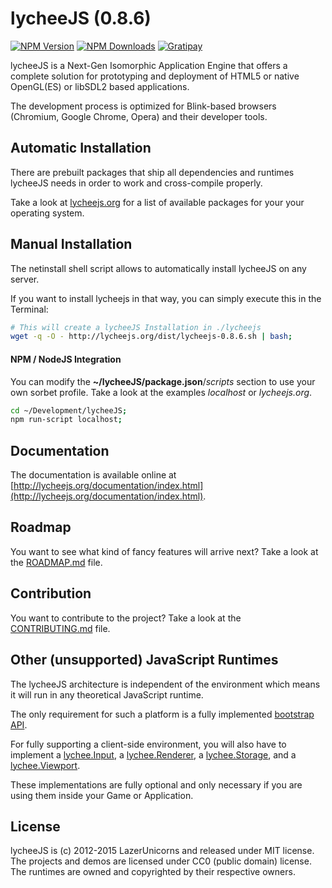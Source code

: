 
# lycheeJS (0.8.6)

[![NPM Version][npm-image]][npm-url]
[![NPM Downloads][downloads-image]][downloads-url]
[![Gratipay][gratipay-image]][gratipay-url]

[npm-image]: https://img.shields.io/npm/v/lycheejs.svg
[npm-url]: https://npmjs.org/package/lycheejs

[downloads-image]: https://img.shields.io/npm/dm/lycheejs.svg
[downloads-url]: https://npmjs.org/package/lycheejs

[gratipay-image]: https://img.shields.io/gratipay/martensms.svg
[gratipay-url]: https://gratipay.com/martensms/


lycheeJS is a Next-Gen Isomorphic Application Engine that
offers a complete solution for prototyping and deployment
of HTML5 or native OpenGL(ES) or libSDL2 based applications.

The development process is optimized for Blink-based browsers
(Chromium, Google Chrome, Opera) and their developer tools.


## Automatic Installation

There are prebuilt packages that ship all dependencies and
runtimes lycheeJS needs in order to work and cross-compile
properly.

Take a look at [lycheejs.org](http://lycheejs.org) for a list
of available packages for your your operating system.


## Manual Installation

The netinstall shell script allows to automatically install
lycheeJS on any server.

If you want to install lycheejs in that way, you can simply
execute this in the Terminal:

```bash
# This will create a lycheeJS Installation in ./lycheejs
wget -q -O - http://lycheejs.org/dist/lycheejs-0.8.6.sh | bash;
```


#### NPM / NodeJS Integration

You can modify the **~/lycheeJS/package.json**/*scripts* section to
use your own sorbet profile. Take a look at the examples *localhost*
or *lycheejs.org*.

```bash
cd ~/Development/lycheeJS;
npm run-script localhost;
```


## Documentation

The documentation is available online at
[http://lycheejs.org/documentation/index.html](http://lycheejs.org/documentation/index.html).


## Roadmap

You want to see what kind of fancy features will arrive next?
Take a look at the [ROADMAP.md](ROADMAP.md) file.


## Contribution

You want to contribute to the project?
Take a look at the [CONTRIBUTING.md](CONTRIBUTING.md) file.


## Other (unsupported) JavaScript Runtimes

The lycheeJS architecture is independent of the environment which
means it will run in any theoretical JavaScript runtime.

The only requirement for such a platform is a fully implemented
[bootstrap API](http://lycheejs.org/documentation/bootstrap.html).

For fully supporting a client-side environment, you will also have to implement
a [lychee.Input](http://lycheejs.org/documentation/lychee-Input.html),
a [lychee.Renderer](http://lycheejs.org/documentation/lychee-Renderer.html),
a [lychee.Storage](http://lycheejs.org/documentation/lychee-Storage.html),
and a [lychee.Viewport](http://lycheejs.org/documentation/lychee-Viewport.html).

These implementations are fully optional and only necessary if you are using
them inside your Game or Application.


## License

lycheeJS is (c) 2012-2015 LazerUnicorns and released under MIT license.
The projects and demos are licensed under CC0 (public domain) license.
The runtimes are owned and copyrighted by their respective owners.

